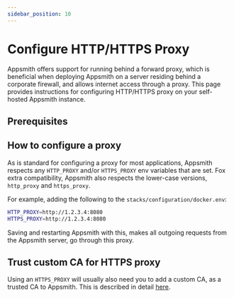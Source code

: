```yaml
---
sidebar_position: 10
---
```

# Configure HTTP/HTTPS Proxy

Appsmith offers support for running behind a forward proxy, which is beneficial when deploying Appsmith on a server residing behind a corporate firewall, and allows internet access through a proxy. This page provides instructions for configuring HTTP/HTTPS proxy on your self-hosted Appsmith instance.

## Prerequisites


## How to configure a proxy

As is standard for configuring a proxy for most applications, Appsmith respects any `HTTP_PROXY` and/or `HTTPS_PROXY` env variables that are set. Fox extra compatibility, Appsmith also respects the lower-case versions, `http_proxy` and `https_proxy`.

For example, adding the following to the `stacks/configuration/docker.env`:

```sh
HTTP_PROXY=http://1.2.3.4:8080
HTTPS_PROXY=http://1.2.3.4:8080
```

Saving and restarting Appsmith with this, makes all outgoing requests from the Appsmith server, go through this proxy.

## Trust custom CA for HTTPS proxy

Using an `HTTPS_PROXY` will usually also need you to add a custom CA, as a trusted CA to Appsmith. This is described in detail [here](/getting-started/setup/instance-configuration/custom-domain/custom-ca-root-certificate).
